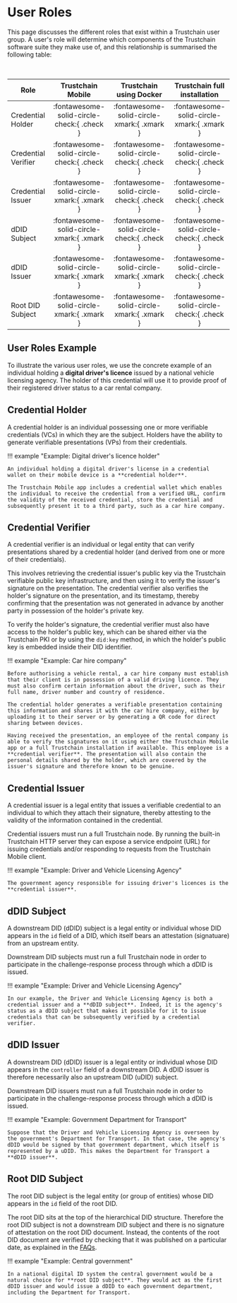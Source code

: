# User Roles

This page discusses the different roles that exist within a Trustchain user group. A user's role will determine which components of the Trustchain software suite they make use of, and this relationship is summarised the following table:

&nbsp;

<div class="center-table" markdown>

| Role | Trustchain Mobile | Trustchain using Docker | Trustchain full installation |
| ---- | :---------------: | :---------------------: | :--------------------------: |
| Credential Holder   | :fontawesome-solid-circle-check:{ .check } | :fontawesome-solid-circle-xmark:{ .xmark } | :fontawesome-solid-circle-xmark:{ .xmark } |
| Credential Verifier | :fontawesome-solid-circle-check:{ .check } | :fontawesome-solid-circle-check:{ .check } | :fontawesome-solid-circle-check:{ .check } |
| Credential Issuer   | :fontawesome-solid-circle-xmark:{ .xmark } | :fontawesome-solid-circle-check:{ .check } | :fontawesome-solid-circle-check:{ .check } |
| dDID Subject        | :fontawesome-solid-circle-xmark:{ .xmark } | :fontawesome-solid-circle-check:{ .check } | :fontawesome-solid-circle-check:{ .check } |
| dDID Issuer         | :fontawesome-solid-circle-xmark:{ .xmark } | :fontawesome-solid-circle-xmark:{ .xmark } | :fontawesome-solid-circle-check:{ .check } |
| Root DID Subject    | :fontawesome-solid-circle-xmark:{ .xmark } | :fontawesome-solid-circle-xmark:{ .xmark } | :fontawesome-solid-circle-check:{ .check } |

</div>

## User Roles Example

To illustrate the various user roles, we use the concrete example of an individual holding a **digital driver's licence** issued by a national vehicle licensing agency. The holder of this credential will use it to provide proof of their registered driver status to a car rental company.

## Credential Holder

A credential holder is an individual possessing one or more verifiable credentials (VCs) in which they are the subject. Holders have the ability to generate verifiable presentations (VPs) from their credentials.

!!! example "Example: Digital driver's licence holder"

    An individual holding a digital driver's license in a credential wallet on their mobile device is a **credential holder**.

    The Trustchain Mobile app includes a credential wallet which enables the individual to receive the credential from a verified URL, confirm the validity of the received credential, store the credential and subsequently present it to a third party, such as a car hire company.

## Credential Verifier

A credential verifier is an individual or legal entity that can verify presentations shared by a credential holder (and derived from one or more of their credentials).

This involves retrieving the credential issuer's public key via the Trustchain verifiable public key infrastructure, and then using it to verify the issuer's signature on the presentation. The credential verifier also verifies the holder's signature on the presentation, and its timestamp, thereby confirming that the presentation was not generated in advance by another party in possession of the holder's private key.

To verify the holder's signature, the credential verifier must also have access to the holder's public key, which can be shared either via the Trustchain PKI or by using the `did:key` method, in which the holder's public key is embedded inside their DID identifier.

!!! example "Example: Car hire company"

    Before authorising a vehicle rental, a car hire company must establish that their client is in possession of a valid driving licence. They must also confirm certain information about the driver, such as their full name, driver number and country of residence.

    The credential holder generates a verifiable presentation containing this information and shares it with the car hire company, either by uploading it to their server or by generating a QR code for direct sharing between devices.

    Having received the presentation, an employee of the rental company is able to verify the signatures on it using either the Trustchain Mobile app or a full Trustchain installation if available. This employee is a **credential verifier**. The presentation will also contain the personal details shared by the holder, which are covered by the issuer's signature and therefore known to be genuine.

## Credential Issuer

A credential issuer is a legal entity that issues a verifiable credential to an individual to which they attach their signature, thereby attesting to the validity of the information contained in the credential.

Credential issuers must run a full Trustchain node. By running the built-in Trustchain HTTP server they can expose a service endpoint (URL) for issuing credentials and/or responding to requests from the Trustchain Mobile client.

!!! example "Example: Driver and Vehicle Licensing Agency"

    The government agency responsible for issuing driver's licences is the **credential issuer**.

## dDID Subject

A downstream DID (dDID) subject is a legal entity or individual whose DID appears in the `id` field of a DID, which itself bears an attestation (signatuare) from an upstream entity.

Downstream DID subjects must run a full Trustchain node in order to participate in the challenge-response process through which a dDID is issued.

!!! example "Example: Driver and Vehicle Licensing Agency"

    In our example, the Driver and Vehicle Licensing Agency is both a credential issuer and a **dDID subject**. Indeed, it is the agency's status as a dDID subject that makes it possible for it to issue credentials that can be subsequently verified by a credential verifier.

## dDID Issuer

A downstream DID (dDID) issuer is a legal entity or individual whose DID appears in the `controller` field of a downstream DID. A dDID issuer is therefore necessarily also an upstream DID (uDID) subject.

Downstream DID issuers must run a full Trustchain node in order to participate in the challenge-response process through which a dDID is issued.

!!! example "Example: Government Department for Transport"

    Suppose that the Driver and Vehicle Licensing Agency is overseen by the government's Department for Transport. In that case, the agency's dDID would be signed by that government department, which itself is represented by a uDID. This makes the Department for Transport a **dDID issuer**.


## Root DID Subject

The root DID subject is the legal entity (or group of entities) whose DID appears in the `id` field of the root DID.

The root DID sits at the top of the hierarchical DID structure. Therefore the root DID subject is not a downstream DID subject and there is no signature of attestation on the root DID document. Instead, the contents of the root DID document are verified by checking that it was published on a particular date, as explained in the [FAQs](faq.md#q-why-is-independently-verifiable-timestamping-important-in-trustchain).

!!! example "Example: Central government"

    In a national digital ID system the central government would be a natural choice for **root DID subject**. They would act as the first dDID issuer and would issue a dDID to each government department, including the Department for Transport.

&nbsp;

